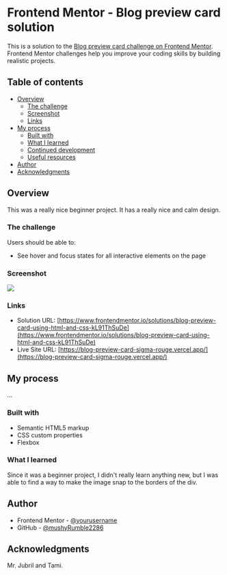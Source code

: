 # Frontend Mentor - Blog preview card solution

This is a solution to the [Blog preview card challenge on Frontend Mentor](https://www.frontendmentor.io/challenges/blog-preview-card-ckPaj01IcS). Frontend Mentor challenges help you improve your coding skills by building realistic projects. 

## Table of contents

- [Overview](#overview)
  - [The challenge](#the-challenge)
  - [Screenshot](#screenshot)
  - [Links](#links)
- [My process](#my-process)
  - [Built with](#built-with)
  - [What I learned](#what-i-learned)
  - [Continued development](#continued-development)
  - [Useful resources](#useful-resources)
- [Author](#author)
- [Acknowledgments](#acknowledgments)


## Overview
This was a really nice beginner project. It has a really nice and calm design.

### The challenge

Users should be able to:

- See hover and focus states for all interactive elements on the page

### Screenshot

![](./screenshot.jpg)

### Links

- Solution URL: [https://www.frontendmentor.io/solutions/blog-preview-card-using-html-and-css-kL91ThSuDe](https://www.frontendmentor.io/solutions/blog-preview-card-using-html-and-css-kL91ThSuDe)
- Live Site URL: [https://blog-preview-card-sigma-rouge.vercel.app/](https://blog-preview-card-sigma-rouge.vercel.app/)

## My process
...

### Built with

- Semantic HTML5 markup
- CSS custom properties
- Flexbox

### What I learned

Since it was a beginner project, I didn't really learn anything new, but I was able to find a way to make the image snap to the borders of the div.

## Author

- Frontend Mentor - [@yourusername](https://www.frontendmentor.io/profile/mushyRumble2286)
- GitHub - [@mushyRumble2286](https://github.com/mushyRumble2286)


## Acknowledgments

Mr. Jubril and Tami.

